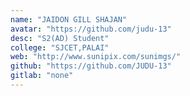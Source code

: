 ```yaml
---
name: "JAIDON GILL SHAJAN"
avatar: "https://github.com/judu-13"
desc: "S2(AD) Student"
college: "SJCET,PALAI"
web: "http://www.sunipix.com/sunimgs/"
github: "https://github.com/JUDU-13"
gitlab: "none"
---
```


